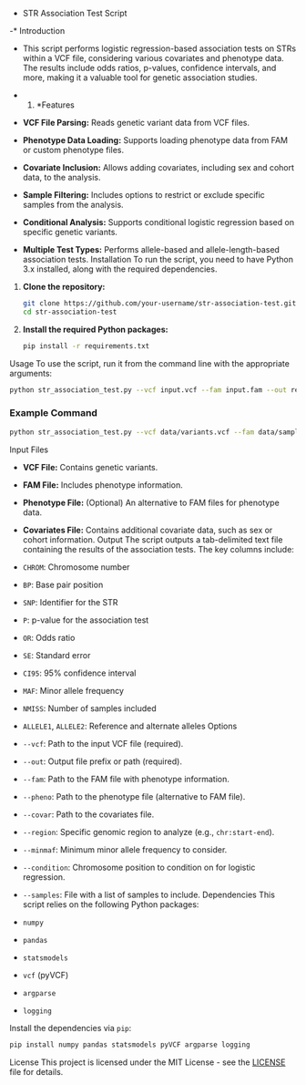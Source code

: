 - STR Association Test Script

-* Introduction
- This script performs logistic regression-based association tests on STRs within a VCF file, considering various covariates and phenotype data. The results include odds ratios, p-values, confidence intervals, and more, making it a valuable tool for genetic association studies.
  
- 1. *Features
- **VCF File Parsing:** Reads genetic variant data from VCF files.
- **Phenotype Data Loading:** Supports loading phenotype data from FAM or custom phenotype files.
- **Covariate Inclusion:** Allows adding covariates, including sex and cohort data, to the analysis.
- **Sample Filtering:** Includes options to restrict or exclude specific samples from the analysis.
- **Conditional Analysis:** Supports conditional logistic regression based on specific genetic variants.
- **Multiple Test Types:** Performs allele-based and allele-length-based association tests.
Installation
To run the script, you need to have Python 3.x installed, along with the required dependencies.

1. **Clone the repository:**
   ```bash
   git clone https://github.com/your-username/str-association-test.git
   cd str-association-test
   ```

2. **Install the required Python packages:**
   ```bash
   pip install -r requirements.txt
   ```
Usage
To use the script, run it from the command line with the appropriate arguments:

```bash
python str_association_test.py --vcf input.vcf --fam input.fam --out results.txt --covar covariates.txt --region 1:10000-20000
```

### Example Command

```bash
python str_association_test.py --vcf data/variants.vcf --fam data/sample.fam --out results/association_results.txt --covar data/covariates.txt --region 1:150000-250000 --condition 1:160000 --minmaf 0.05
```
Input Files
- **VCF File:** Contains genetic variants.
- **FAM File:** Includes phenotype information.
- **Phenotype File:** (Optional) An alternative to FAM files for phenotype data.
- **Covariates File:** Contains additional covariate data, such as sex or cohort information.
Output
The script outputs a tab-delimited text file containing the results of the association tests. The key columns include:

- `CHROM`: Chromosome number
- `BP`: Base pair position
- `SNP`: Identifier for the STR
- `P`: p-value for the association test
- `OR`: Odds ratio
- `SE`: Standard error
- `CI95`: 95% confidence interval
- `MAF`: Minor allele frequency
- `NMISS`: Number of samples included
- `ALLELE1`, `ALLELE2`: Reference and alternate alleles
Options
- `--vcf`: Path to the input VCF file (required).
- `--out`: Output file prefix or path (required).
- `--fam`: Path to the FAM file with phenotype information.
- `--pheno`: Path to the phenotype file (alternative to FAM file).
- `--covar`: Path to the covariates file.
- `--region`: Specific genomic region to analyze (e.g., `chr:start-end`).
- `--minmaf`: Minimum minor allele frequency to consider.
- `--condition`: Chromosome position to condition on for logistic regression.
- `--samples`: File with a list of samples to include.
Dependencies
This script relies on the following Python packages:

- `numpy`
- `pandas`
- `statsmodels`
- `vcf` (pyVCF)
- `argparse`
- `logging`

Install the dependencies via `pip`:

```bash
pip install numpy pandas statsmodels pyVCF argparse logging
```
License
This project is licensed under the MIT License - see the [LICENSE](LICENSE) file for details.
